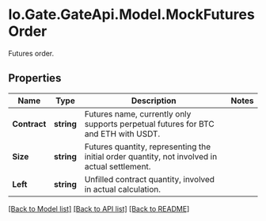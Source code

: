 
# Io.Gate.GateApi.Model.MockFuturesOrder

Futures order.

## Properties

Name | Type | Description | Notes
------------ | ------------- | ------------- | -------------
**Contract** | **string** | Futures name, currently only supports perpetual futures for BTC and ETH with USDT. | 
**Size** | **string** | Futures quantity, representing the initial order quantity, not involved in actual settlement. | 
**Left** | **string** | Unfilled contract quantity, involved in actual calculation. | 

[[Back to Model list]](../README.md#documentation-for-models)
[[Back to API list]](../README.md#documentation-for-api-endpoints)
[[Back to README]](../README.md)
